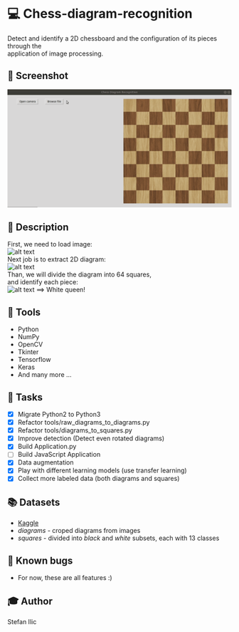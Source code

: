 # :computer: Chess-diagram-recognition  

Detect and identify a 2D chessboard and the configuration of its pieces through the  
application of image processing.  

## :page_facing_up: Screenshot
![alt text](https://github.com/IlicStefan/ChessDiagramRecognition/blob/master/screenshots/demo_video.gif)

## :page_facing_up: Description
First, we need to load image:  
![alt text](https://github.com/mr11261/Chess-diagram-recognition/blob/master/description/raw_image.jpg)  
Next job is to extract 2D diagram:  
![alt text](https://github.com/mr11261/Chess-diagram-recognition/blob/master/description/chess_diagram.jpg)  
Than, we will divide the diagram into 64 squares,  
and identify each piece:  
![alt text](https://github.com/mr11261/Chess-diagram-recognition/blob/master/description/chess_piece.jpg) ==> White queen!  

## :wrench: Tools
- Python
- NumPy
- OpenCV
- Tkinter
- Tensorflow
- Keras
- And many more ...

## :pushpin: Tasks
- [X] Migrate Python2 to Python3
- [X] Refactor tools/raw_diagrams_to_diagrams.py
- [X] Refactor tools/diagrams_to_squares.py
- [X] Improve detection (Detect even rotated diagrams)
- [X] Build Application.py
- [ ] Build JavaScript Application
- [X] Data augmentation
- [X] Play with different learning models (use transfer learning)
- [X] Collect more labeled data (both diagrams and squares)

## :books: Datasets
- [Kaggle](https://www.kaggle.com/mr11261/chess-squares-from-chess-diagrams)
- *diagrams* - croped diagrams from images  
- *squares* - divided into *black* and *white* subsets, each with 13 classes

## :bug: Known bugs
- For now, these are all features :)

## :mortar_board: Author  
Stefan Ilic  
